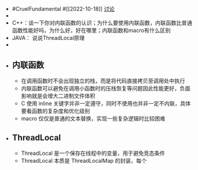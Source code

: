- #CruelFundamental #[[2022-10-18]] [讨论](https://github.com/CYZH1307/CruelFundamental/tree/main/homework/202210/18)
-
- C++：谈一下你对内联函数的认识；为什么要使用内联函数，内联函数比普通函数性能好吗，为什么好，好在哪里；内联函数和macro有什么区别
- JAVA： 说说ThreadLocal原理
-
- ## 内联函数
	- 在调用函数时不会出现独立的栈，而是将代码直接拷贝至调用处中执行
	- 内联函数可以避免在调用小函数时的压栈恢复等问题因此性能更好，负面影响就是会增大二进制文件体积
	- C 使用 inline 关键字并非一定遵守，同时不使用也并非一定不内联，具体要看函数的复杂度和优化级别
	- macro 仅仅是普通的文本替换，实现一些复杂逻辑时比较困难
- ## ThreadLocal
	- ThreadLocal 是一个保存在线程中的变量，用于避免竞态条件
	- ThreadLocal 本质是 ThreadLocalMap 的封装，每个